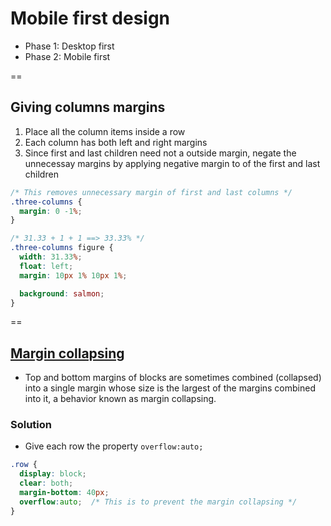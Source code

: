 # Mobile first design
- Phase 1: Desktop first
- Phase 2: Mobile first

==

## Giving columns margins
1. Place all the column items inside a row
2. Each column has both left and right margins
3. Since first and last children need not a outside margin, negate the unnecessay margins by applying negative margin to  of the first and last children

```css
/* This removes unnecessary margin of first and last columns */
.three-columns {
  margin: 0 -1%;
}

/* 31.33 + 1 + 1 ==> 33.33% */
.three-columns figure {
  width: 31.33%;
  float: left;
  margin: 10px 1% 10px 1%;

  background: salmon;
}
```

==

## [Margin collapsing](https://developer.mozilla.org/en-US/docs/Web/CSS/CSS_Box_Model/Mastering_margin_collapsing)
- Top and bottom margins of blocks are sometimes combined (collapsed) into a single margin whose size is the largest of the margins combined into it, a behavior known as margin collapsing.

### Solution
- Give each row the property `overflow:auto;`

```css
.row {
  display: block;
  clear: both;
  margin-bottom: 40px;
  overflow:auto;  /* This is to prevent the margin collapsing */
}
```
